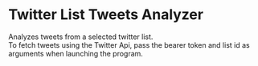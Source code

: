 # Twitter List Tweets Analyzer
Analyzes tweets from a selected twitter list.  
To fetch tweets using the Twitter Api, pass the bearer token and list id as arguments when launching the program.